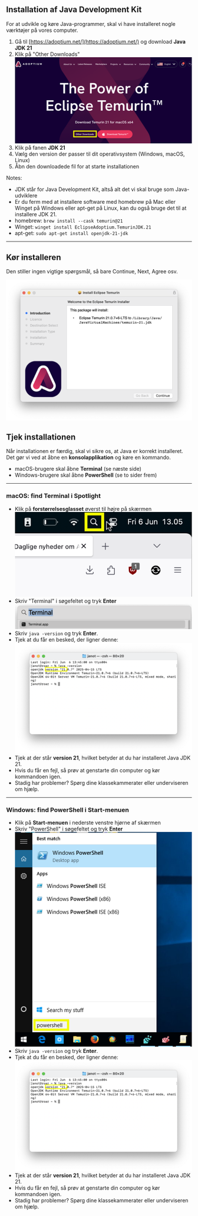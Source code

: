 ## Installation af Java Development Kit

For at udvikle og køre Java-programmer, skal vi have installeret nogle værktøjer på vores computer.

1. Gå til [https://adoptium.net/](https://adoptium.net/) og download **Java JDK 21**
2. Klik på "Other Downloads"
    ![Adoptium](<img/adoptium-other-downloads.png>)
3. Klik på fanen **JDK 21**
4. Vælg den version der passer til dit operativsystem (Windows, macOS, Linux)
5. Åbn den downloadede fil for at starte installationen

Notes:
- JDK står for Java Development Kit, altså alt det vi skal bruge som Java-udviklere
- Er du ferm med at installere software med homebrew på Mac eller Winget på Windows eller apt-get på Linux, kan du også bruge det til at installere JDK 21.
- homebrew: `brew install --cask temurin@21`
- Winget: `winget install EclipseAdoptium.TemurinJDK.21`
- apt-get: `sudo apt-get install openjdk-21-jdk`

---

## Kør installeren
Den stiller ingen vigtige spørgsmål, så bare Continue, Next, Agree osv.

![Install](img/install.png)

## Tjek installationen
Når installationen er færdig, skal vi sikre os, at Java er korrekt installeret. Det gør vi ved at åbne en **konsolapplikation** og køre en kommando.

- macOS-brugere skal åbne **Terminal** (se næste side)
- Windows-brugere skal åbne **PowerShell** (se to sider frem)

---

### macOS: find Terminal i Spotlight

- Klik på **forstørrelsesglasset** øverst til højre på skærmen
    ![Mac Spotlight button](img/mac-spotlight-button.png)
- Skriv "Terminal" i søgefeltet og tryk **Enter**
    ![Mac Sporlight search](img/mac-spotlight-search.png)
- Skriv `java -version` og tryk **Enter**.
- Tjek at du får en besked, der ligner denne:
    ![write-java-version](img/write-java-version.png)
- Tjek at der står **version 21**, hvilket betyder at du har installeret Java JDK 21.
- Hvis du får en fejl, så prøv at genstarte din computer og kør kommandoen igen.
- Stadig har problemer? Spørg dine klassekammerater eller underviseren om hjælp.

---

### Windows: find PowerShell i Start-menuen

- Klik på **Start-menuen** i nederste venstre hjørne af skærmen
- Skriv "PowerShell" i søgefeltet og tryk **Enter**
    ![Windows PowerShell search](img/windows-search-powershell.png)
- Skriv `java -version` og tryk **Enter**.
- Tjek at du får en besked, der ligner denne:
    ![write-java-version](img/write-java-version.png)
- Tjek at der står **version 21**, hvilket betyder at du har installeret Java JDK 21.
- Hvis du får en fejl, så prøv at genstarte din computer og kør kommandoen igen.
- Stadig har problemer? Spørg dine klassekammerater eller underviseren om hjælp.